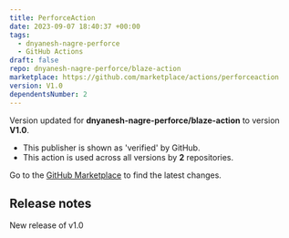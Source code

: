 ```yaml
---
title: PerforceAction
date: 2023-09-07 18:40:37 +00:00
tags:
  - dnyanesh-nagre-perforce
  - GitHub Actions
draft: false
repo: dnyanesh-nagre-perforce/blaze-action
marketplace: https://github.com/marketplace/actions/perforceaction
version: V1.0
dependentsNumber: 2
---
```



Version updated for **dnyanesh-nagre-perforce/blaze-action** to version **V1.0**.
- This publisher is shown as 'verified' by GitHub.
- This action is used across all versions by **2** repositories.

Go to the [GitHub Marketplace](https://github.com/marketplace/actions/perforceaction) to find the latest changes.

## Release notes

New release of  v1.0

